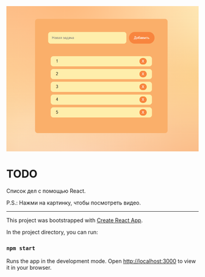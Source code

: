 
[![Обложка к видео «todo»](./src/image/img.png)](https://youtu.be/-CH5yU_9QsQ)



# TODO


Список дел с помощью React.


P.S.: Нажми на картинку, чтобы посмотреть видео.


---


This project was bootstrapped with [Create React App](https://github.com/facebook/create-react-app).


In the project directory, you can run:

### `npm start`

Runs the app in the development mode.
Open [http://localhost:3000](http://localhost:3000) to view it in your browser.

